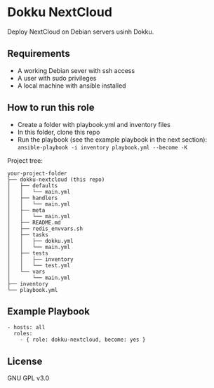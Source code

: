 Dokku NextCloud
=========

Deploy NextCloud on Debian servers usinh Dokku.

Requirements
------------

- A working Debian sever with ssh access
- A user with sudo privileges
- A local machine with ansible installed

How to run this role
--------------------

- Create a folder with playbook.yml and inventory files
- In this folder, clone this repo
- Run the playbook (see the example playbook in the next section): `ansible-playbook -i inventory playbook.yml --become -K`

Project tree:

```
your-project-folder
├── dokku-nextcloud (this repo)
│   ├── defaults
│   │   └── main.yml
│   ├── handlers
│   │   └── main.yml
│   ├── meta
│   │   └── main.yml
│   ├── README.md
│   ├── redis_envvars.sh
│   ├── tasks
│   │   ├── dokku.yml
│   │   └── main.yml
│   ├── tests
│   │   ├── inventory
│   │   └── test.yml
│   └── vars
│       └── main.yml
├── inventory
└── playbook.yml
```

Example Playbook
----------------

```
- hosts: all
  roles:
    - { role: dokku-nextcloud, become: yes }
```

License
-------

GNU GPL v3.0

